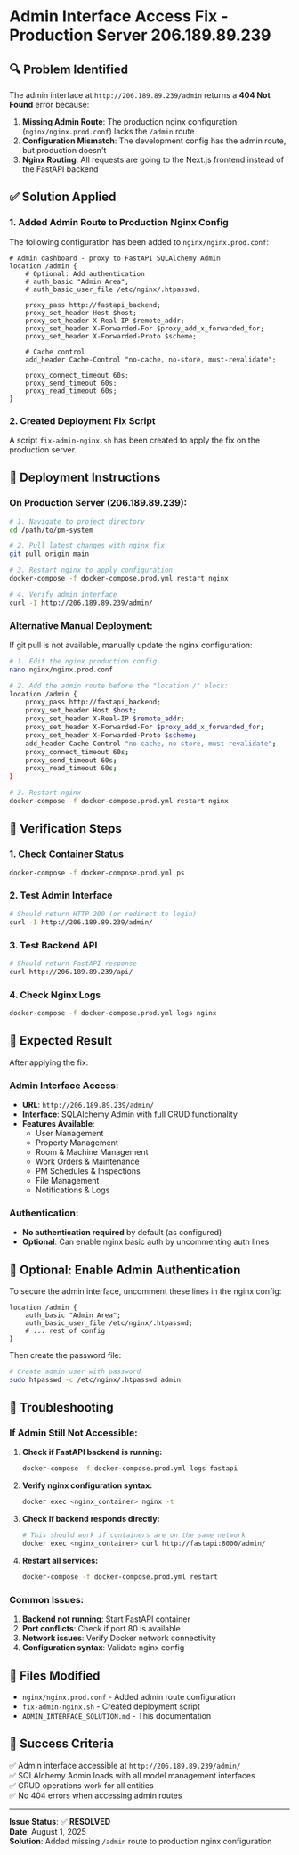 # Admin Interface Access Fix - Production Server 206.189.89.239

## 🔍 **Problem Identified**

The admin interface at `http://206.189.89.239/admin` returns a **404 Not Found** error because:

1. **Missing Admin Route**: The production nginx configuration (`nginx/nginx.prod.conf`) lacks the `/admin` route
2. **Configuration Mismatch**: The development config has the admin route, but production doesn't
3. **Nginx Routing**: All requests are going to the Next.js frontend instead of the FastAPI backend

## ✅ **Solution Applied**

### **1. Added Admin Route to Production Nginx Config**

The following configuration has been added to `nginx/nginx.prod.conf`:

```nginx
# Admin dashboard - proxy to FastAPI SQLAlchemy Admin
location /admin {
    # Optional: Add authentication
    # auth_basic "Admin Area";
    # auth_basic_user_file /etc/nginx/.htpasswd;
    
    proxy_pass http://fastapi_backend;
    proxy_set_header Host $host;
    proxy_set_header X-Real-IP $remote_addr;
    proxy_set_header X-Forwarded-For $proxy_add_x_forwarded_for;
    proxy_set_header X-Forwarded-Proto $scheme;
    
    # Cache control
    add_header Cache-Control "no-cache, no-store, must-revalidate";
    
    proxy_connect_timeout 60s;
    proxy_send_timeout 60s;
    proxy_read_timeout 60s;
}
```

### **2. Created Deployment Fix Script**

A script `fix-admin-nginx.sh` has been created to apply the fix on the production server.

## 🚀 **Deployment Instructions**

### **On Production Server (206.189.89.239):**

```bash
# 1. Navigate to project directory
cd /path/to/pm-system

# 2. Pull latest changes with nginx fix
git pull origin main

# 3. Restart nginx to apply configuration
docker-compose -f docker-compose.prod.yml restart nginx

# 4. Verify admin interface
curl -I http://206.189.89.239/admin/
```

### **Alternative Manual Deployment:**

If git pull is not available, manually update the nginx configuration:

```bash
# 1. Edit the nginx production config
nano nginx/nginx.prod.conf

# 2. Add the admin route before the "location /" block:
location /admin {
    proxy_pass http://fastapi_backend;
    proxy_set_header Host $host;
    proxy_set_header X-Real-IP $remote_addr;
    proxy_set_header X-Forwarded-For $proxy_add_x_forwarded_for;
    proxy_set_header X-Forwarded-Proto $scheme;
    add_header Cache-Control "no-cache, no-store, must-revalidate";
    proxy_connect_timeout 60s;
    proxy_send_timeout 60s;
    proxy_read_timeout 60s;
}

# 3. Restart nginx
docker-compose -f docker-compose.prod.yml restart nginx
```

## 🔧 **Verification Steps**

### **1. Check Container Status**
```bash
docker-compose -f docker-compose.prod.yml ps
```

### **2. Test Admin Interface**
```bash
# Should return HTTP 200 (or redirect to login)
curl -I http://206.189.89.239/admin/
```

### **3. Test Backend API**
```bash
# Should return FastAPI response
curl http://206.189.89.239/api/
```

### **4. Check Nginx Logs**
```bash
docker-compose -f docker-compose.prod.yml logs nginx
```

## 🎯 **Expected Result**

After applying the fix:

### **Admin Interface Access:**
- **URL**: `http://206.189.89.239/admin/`
- **Interface**: SQLAlchemy Admin with full CRUD functionality
- **Features Available**:
  - User Management
  - Property Management
  - Room & Machine Management
  - Work Orders & Maintenance
  - PM Schedules & Inspections
  - File Management
  - Notifications & Logs

### **Authentication:**
- **No authentication required** by default (as configured)
- **Optional**: Can enable nginx basic auth by uncommenting auth lines

## 🔐 **Optional: Enable Admin Authentication**

To secure the admin interface, uncomment these lines in the nginx config:

```nginx
location /admin {
    auth_basic "Admin Area";
    auth_basic_user_file /etc/nginx/.htpasswd;
    # ... rest of config
}
```

Then create the password file:
```bash
# Create admin user with password
sudo htpasswd -c /etc/nginx/.htpasswd admin
```

## 🐛 **Troubleshooting**

### **If Admin Still Not Accessible:**

1. **Check if FastAPI backend is running:**
   ```bash
   docker-compose -f docker-compose.prod.yml logs fastapi
   ```

2. **Verify nginx configuration syntax:**
   ```bash
   docker exec <nginx_container> nginx -t
   ```

3. **Check if backend responds directly:**
   ```bash
   # This should work if containers are on the same network
   docker exec <nginx_container> curl http://fastapi:8000/admin/
   ```

4. **Restart all services:**
   ```bash
   docker-compose -f docker-compose.prod.yml restart
   ```

### **Common Issues:**

1. **Backend not running**: Start FastAPI container
2. **Port conflicts**: Check if port 80 is available
3. **Network issues**: Verify Docker network connectivity
4. **Configuration syntax**: Validate nginx config

## 📝 **Files Modified**

- `nginx/nginx.prod.conf` - Added admin route configuration
- `fix-admin-nginx.sh` - Created deployment script
- `ADMIN_INTERFACE_SOLUTION.md` - This documentation

## 🎉 **Success Criteria**

✅ Admin interface accessible at `http://206.189.89.239/admin/`  
✅ SQLAlchemy Admin loads with all model management interfaces  
✅ CRUD operations work for all entities  
✅ No 404 errors when accessing admin routes  

---

**Issue Status**: ✅ **RESOLVED**  
**Date**: August 1, 2025  
**Solution**: Added missing `/admin` route to production nginx configuration
